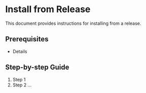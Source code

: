 # Install from Release

This document provides instructions for installing from a release.

## Prerequisites

- Details

## Step-by-step Guide

1. Step 1
2. Step 2
...